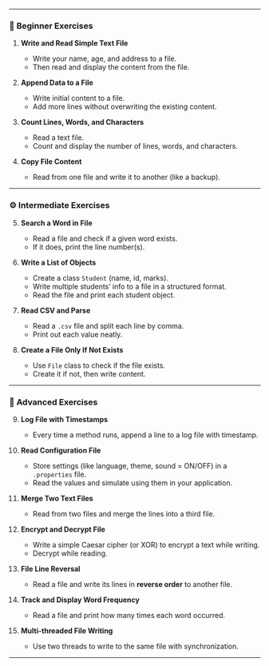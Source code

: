 
---

### 🔰 **Beginner Exercises**

1. **Write and Read Simple Text File**

   * Write your name, age, and address to a file.
   * Then read and display the content from the file.

2. **Append Data to a File**

   * Write initial content to a file.
   * Add more lines without overwriting the existing content.

3. **Count Lines, Words, and Characters**

   * Read a text file.
   * Count and display the number of lines, words, and characters.

4. **Copy File Content**

   * Read from one file and write it to another (like a backup).

---

### ⚙️ **Intermediate Exercises**

5. **Search a Word in File**

   * Read a file and check if a given word exists.
   * If it does, print the line number(s).

6. **Write a List of Objects**

   * Create a class `Student` (name, id, marks).
   * Write multiple students’ info to a file in a structured format.
   * Read the file and print each student object.

7. **Read CSV and Parse**

   * Read a `.csv` file and split each line by comma.
   * Print out each value neatly.

8. **Create a File Only If Not Exists**

   * Use `File` class to check if the file exists.
   * Create it if not, then write content.

---

### 🚀 **Advanced Exercises**

9. **Log File with Timestamps**

   * Every time a method runs, append a line to a log file with timestamp.

10. **Read Configuration File**

    * Store settings (like language, theme, sound = ON/OFF) in a `.properties` file.
    * Read the values and simulate using them in your application.

11. **Merge Two Text Files**

    * Read from two files and merge the lines into a third file.

12. **Encrypt and Decrypt File**

    * Write a simple Caesar cipher (or XOR) to encrypt a text while writing.
    * Decrypt while reading.

13. **File Line Reversal**

    * Read a file and write its lines in **reverse order** to another file.

14. **Track and Display Word Frequency**

    * Read a file and print how many times each word occurred.

15. **Multi-threaded File Writing**

    * Use two threads to write to the same file with synchronization.

---